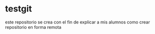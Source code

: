 # testgit
este repositorio se crea con el fin de explicar a mis alumnos como crear repositorio en forma remota
